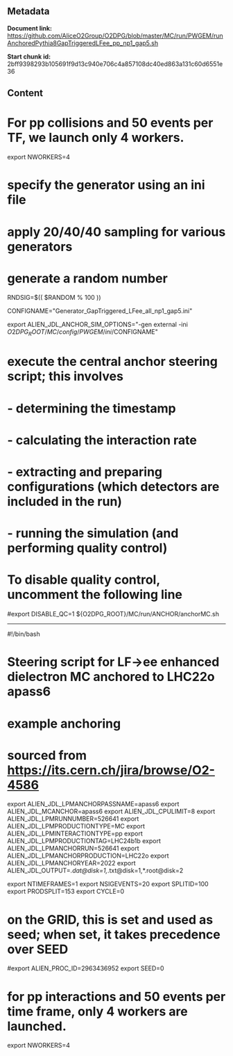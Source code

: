 ## Metadata

**Document link:** https://github.com/AliceO2Group/O2DPG/blob/master/MC/run/PWGEM/runAnchoredPythia8GapTriggeredLFee_pp_np1_gap5.sh

**Start chunk id:** 2bff9398293b105691f9d13c940e706c4a857108dc40ed863a131c60d6551e36

## Content

# For pp collisions and 50 events per TF, we launch only 4 workers.
export NWORKERS=4

# specify the generator using an ini file
# apply 20/40/40 sampling for various generators
# generate a random number
RNDSIG=$(( $RANDOM % 100 ))

CONFIGNAME="Generator_GapTriggered_LFee_all_np1_gap5.ini"

export ALIEN_JDL_ANCHOR_SIM_OPTIONS="-gen external -ini $O2DPG_ROOT/MC/config/PWGEM/ini/$CONFIGNAME"

# execute the central anchor steering script; this involves
# - determining the timestamp
# - calculating the interaction rate
# - extracting and preparing configurations (which detectors are included in the run)
# - running the simulation (and performing quality control)
# To disable quality control, uncomment the following line
#export DISABLE_QC=1
${O2DPG_ROOT}/MC/run/ANCHOR/anchorMC.sh

---

#!/bin/bash

#
# Steering script for LF->ee enhanced dielectron MC anchored to LHC22o apass6
#

# example anchoring
# sourced from https://its.cern.ch/jira/browse/O2-4586
export ALIEN_JDL_LPMANCHORPASSNAME=apass6
export ALIEN_JDL_MCANCHOR=apass6
export ALIEN_JDL_CPULIMIT=8
export ALIEN_JDL_LPMRUNNUMBER=526641
export ALIEN_JDL_LPMPRODUCTIONTYPE=MC
export ALIEN_JDL_LPMINTERACTIONTYPE=pp
export ALIEN_JDL_LPMPRODUCTIONTAG=LHC24b1b
export ALIEN_JDL_LPMANCHORRUN=526641
export ALIEN_JDL_LPMANCHORPRODUCTION=LHC22o
export ALIEN_JDL_LPMANCHORYEAR=2022
export ALIEN_JDL_OUTPUT=*.dat@disk=1,*.txt@disk=1,*.root@disk=2

export NTIMEFRAMES=1
export NSIGEVENTS=20
export SPLITID=100
export PRODSPLIT=153
export CYCLE=0

# on the GRID, this is set and used as seed; when set, it takes precedence over SEED
#export ALIEN_PROC_ID=2963436952
export SEED=0

# for pp interactions and 50 events per time frame, only 4 workers are launched.
export NWORKERS=4